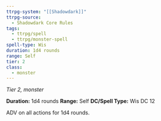 ```yaml
---
ttrpg-system: "[[Shadowdark]]"
ttrpg-source:
  - Shadowdark Core Rules
tags:
  - ttrpg/spell
  - ttrpg/monster-spell
spell-type: Wis
duration: 1d4 rounds
range: Self
tier: 2
class:
  - monster
---
```

*Tier 2, monster*

**Duration:** 1d4 rounds
**Range:** Self
**DC/Spell Type:** Wis DC 12

ADV on all actions for 1d4 rounds. 
